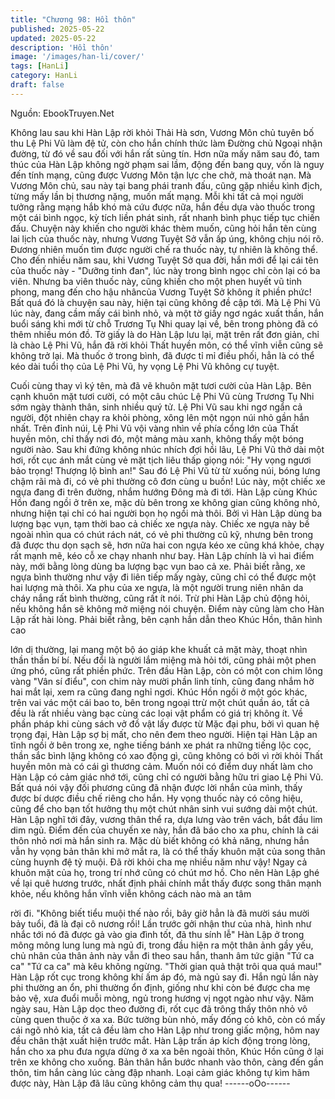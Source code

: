 ```yaml
---
title: "Chương 98: Hồi thôn"
published: 2025-05-22
updated: 2025-05-22
description: 'Hồi thôn'
image: '/images/han-li/cover/'
tags: [HanLi]
category: HanLi
draft: false
---
```


Nguồn: EbookTruyen.Net

Không lau sau khi Hàn Lập rời khỏi Thải Hà sơn, Vương Môn chủ
tuyên bố thu Lệ Phi Vũ làm đệ tử, còn cho hắn chính thức làm
Đường chủ Ngoại nhận đường, từ đó về sau đối với hắn rất sủng
tín. Hơn nữa mấy năm sau đó, tam thúc của Hàn Lập không ngờ
phạm sai lầm, động đến bang quy, vốn là nguy đến tính mạng,
cũng được Vương Môn tận lực che chở, mà thoát nạn.
Mà Vương Môn chủ, sau này tại bang phái tranh đấu, cũng gặp
nhiều kình địch, từng mấy lần bị thương nặng, muốn mất mạng.
Mỗi khi tất cả mọi người tưởng rằng mạng hắb khó mà cứu được
nữa, hắn đều dựa vào thuốc trong một cái bình ngọc, kỳ tích liền
phát sinh, rất nhanh bình phục tiếp tục chiến đấu. Chuyện này
khiến cho người khác thèm muốn, cũng hỏi hắn tên cùng lai lịch
của thuốc này, nhưng Vương Tuyệt Sở vẫn ấp úng, không chịu
nói rõ. Đương nhiên muốn tìm được người chế ra thuốc này, tự
nhiên là không thể.
Cho đến nhiều năm sau, khi Vương Tuyệt Sở qua đời, hắn mới
để lại cái tên của thuốc này - "Dưỡng tinh đan", lúc này trong bình
ngọc chỉ còn lại có ba viên. Nhưng ba viên thuốc này, cũng khiến
cho một phen huyết vũ tinh phong, mang đến cho hậu nhâncủa
Vương Tuyệt Sở không ít phiền phức! Bất quá đó là chuyện sau
này, hiện tại cũng không đề cập tới.
Mà Lệ Phi Vũ lúc này, đang cầm mấy cái bình nhỏ, và một tờ giấy
ngơ ngác xuất thần, hắn buổi sáng khi mới từ chỗ Trương Tụ Nhi
quay lại về, bên trong phòng đã có thêm nhiều món đồ.
Tờ giấy là do Hàn Lập lưu lại, mặt trên rất đơn giản, chỉ là chào
Lệ Phi Vũ, hắn đã rời khỏi Thất huyền môn, có thể vĩnh viễn cũng
sẽ không trở lại. Mà thuốc ở trong bình, đã được tỉ mỉ điều phối,
hẳn là có thể kéo dài tuổi thọ của Lệ Phi Vũ, hy vọng Lệ Phi Vũ
không cự tuyệt.

Cuối cùng thay vì ký tên, mà đã vẽ khuôn mặt tươi cười của Hàn
Lập. Bên cạnh khuôn mặt tươi cười, có một câu chúc Lệ Phi Vũ
cùng Trương Tụ Nhi sớm ngày thành thân, sinh nhiều quý tử.
Lệ Phi Vũ sau khi ngơ ngẩn cả người, đột nhiên chạy ra khỏi
phòng, xông lên một ngọn núi nhỏ gần hắn nhất.
Trên đỉnh núi, Lệ Phi Vũ vội vàng nhìn về phía cổng lớn của Thất
huyền môn, chỉ thấy nơi đó, một mảng màu xanh, không thấy một
bóng người nào. Sau khi đứng không nhúc nhích đợi hồi lâu, Lệ
Phi Vũ thở dài một hơi, rốt cục ánh mắt cùng vẻ mặt tịch liêu thấp
giọng nói: "Hy vọng ngươi bảo trọng! Thượng lộ bình an!"
Sau đó Lệ Phi Vũ từ từ xuống núi, bóng lưng chậm rãi mà đi, có
vẻ phi thường cô đơn cùng u buồn!
Lúc này, một chiếc xe ngựa đang đi trên đường, nhắm hướng
Đông mà đi tới.
Hàn Lập cùng Khúc Hồn đang ngồi ở trên xe, mặc dù bên trong
xe không gian cũng không nhỏ, nhưng hiện tại chỉ có hai người
bọn họ ngồi mà thôi. Bởi vì Hàn Lập dùng ba lượng bạc vụn, tạm
thời bao cả chiếc xe ngựa này.
Chiếc xe ngựa này bề ngoài nhìn qua có chút rách nát, có vẻ phi
thường cũ kỹ, nhưng bên trong đã được thu dọn sạch sẽ, hơn
nữa hai con ngựa kéo xe cũng khá khỏe, chạy rất mạnh mẽ, kéo
cỗ xe chạy nhanh như bay.
Hàn Lập chính là vì hai điểm này, mới bằng lòng dùng ba lượng
bạc vụn bao cả xe. Phải biết rằng, xe ngựa bình thường như vậy
đi liên tiếp mấy ngày, cũng chỉ có thể được một hai lượng mà thôi.
Xa phu của xe ngựa, là một người trung niên nhân da cháy nắng
rất bình thường, cũng rất ít nói. Trừ phi Hàn Lập chủ động hỏi,
nếu không hắn sẽ không mở miệng nói chuyện. Điểm này cũng
làm cho Hàn Lập rất hài lòng.
Phải biết rằng, bên cạnh hắn dẫn theo Khúc Hồn, thân hình cao

lớn dị thường, lại mang một bộ áo giáp khe khuất cả mặt mày,
thoạt nhìn thần thần bí bí. Nếu đổi là người lắm miệng mà hỏi tới,
cũng phải một phen ứng phó, cũng rất phiền phức.
Trên đầu Hàn Lập, còn có một con chim lông vàng "Vân sí điểu",
con chim này mười phần linh tính, cũng đang nhắm hờ hai mắt
lại, xem ra cũng đang nghỉ ngơi.
Khúc Hồn ngồi ở một góc khác, trên vai vác một cái bao to, bên
trong ngoại ttrừ một chút quần áo, tất cả đều là rất nhiều vàng bạc
cùng các loại vật phẩm có giá trị không ít.
Về phần pháp khi cùng sách vở đồ vật lấy được từ Mặc đại phu,
bởi vì quan hệ trọng đại, Hàn Lập sợ bị mất, cho nên đem theo
người.
Hiện tại Hàn Lập an tĩnh ngồi ở bên trong xe, nghe tiếng bánh xe
phát ra những tiếng lộc cọc, thần sắc bình lặng không có xao
động gì, cũng không có bởi vì rời khỏi Thất huyền môn mà có cái
gì thương cảm.
Muốn nói có điểm duy nhất làm cho Hàn Lập có cảm giác nhớ tới,
cũng chỉ có người bằng hữu tri giao Lệ Phi Vũ. Bất quá nói vậy
đối phương cũng đã nhận được lời nhắn của mình, thấy được bí
dược điều chế riêng cho hắn. Hy vọng thuốc này có công hiệu,
cũng để cho bạn tốt hưởng thụ một chút nhân sinh vui sướng dài
một chút.
Hàn Lập nghĩ tới đây, vương thân thể ra, dựa lưng vào trên vách,
bắt đầu lim dim ngủ. Điểm đến của chuyến xe này, hắn đã báo
cho xa phu, chính là cái thôn nhỏ nơi mà hắn sinh ra.
Mặc dù biết không có khả năng, nhưng hắn vẫn hy vọng bản thân
khi mở mắt ra, là có thể thấy khuôn mặt của song thân cùng
huynh đệ tỷ muội.
Đã rời khỏi cha mẹ nhiều năm như vậy! Ngay cả khuôn mặt của
họ, trong trí nhớ cũng có chút mơ hồ. Cho nên Hàn Lập ghé về lại
quê hương trước, nhất định phải chính mắt thấy được song thân
mạnh khỏe, nếu không hắn vĩnh viễn không cách nào mà an tâm

rời đi.
"Không biết tiểu muội thế nào rồi, bây giờ hẳn là đã mười sáu
mười bảy tuổi, đã là đại cô nương rồi! Lần trước gởi nhận thư của
nhà, hình như nhắc tới nó đã được gả vào gia đình tốt, đã thu sính
lễ" Hàn Lập ở trong mông mông lung lung mà ngủ đi, trong đầu
hiện ra một thân ảnh gầy yếu, chủ nhân của thân ảnh này vẫn đi
theo sau hắn, thanh âm tức giận "Tứ ca ca" "Tứ ca ca" mà kêu
không ngừng.
"Thời gian quả thật trôi qua quá mau!"
Hàn Lập rốt cục trong không khí ấm áp đó, mà ngủ say đi. Hắn
ngủ lần này phi thường an ổn, phi thường ổn định, giống như khi
còn bé được cha mẹ bảo vệ, xưa đuổi muỗi mòng, ngủ trong
hương vị ngọt ngào như vậy.
Năm ngày sau, Hàn Lập dọc theo đường đi, rốt cục đã trông thấy
thôn nhỏ vô cùng quen thuộc ở xa xa.
Bức tường bùn nhỏ, mấy đống cỏ khô, còn có mấy cái ngõ nhỏ
kia, tất cả đều làm cho Hàn Lập như trong giấc mộng, hôm nay
đều chân thật xuất hiện trước mắt.
Hàn Lập trấn áp kích động trong lòng, hắn cho xa phu đưa ngựa
dừng ở xa xa bên ngoài thôn, Khúc Hồn cũng ở lại trên xe không
cho xuống. Bản thân hắn bước nhanh vào thôn, càng đến gần
thôn, tim hắn càng lúc càng đập nhanh.
Loại cảm giác không tự kìm hãm được này, Hàn Lập đã lâu cũng
không cảm thụ qua!
------oOo------
